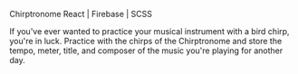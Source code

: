 Chirptronome
React | Firebase | SCSS

If you've ever wanted to practice your musical instrument with a bird chirp, you're in luck. Practice with the chirps of the Chirptronome and store the tempo, meter, title, and composer of the music you're playing for another day.

